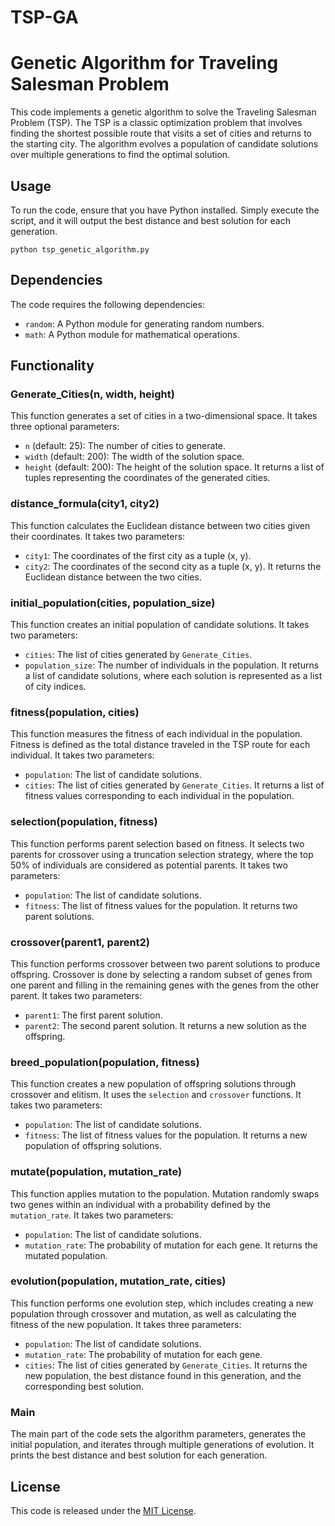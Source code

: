 # TSP-GA
# Genetic Algorithm for Traveling Salesman Problem

This code implements a genetic algorithm to solve the Traveling Salesman Problem (TSP). The TSP is a classic optimization problem that involves finding the shortest possible route that visits a set of cities and returns to the starting city. The algorithm evolves a population of candidate solutions over multiple generations to find the optimal solution.

## Usage
To run the code, ensure that you have Python installed. Simply execute the script, and it will output the best distance and best solution for each generation.

```
python tsp_genetic_algorithm.py
```

## Dependencies
The code requires the following dependencies:
- `random`: A Python module for generating random numbers.
- `math`: A Python module for mathematical operations.

## Functionality

### Generate_Cities(n, width, height)
This function generates a set of cities in a two-dimensional space. It takes three optional parameters:
- `n` (default: 25): The number of cities to generate.
- `width` (default: 200): The width of the solution space.
- `height` (default: 200): The height of the solution space.
It returns a list of tuples representing the coordinates of the generated cities.

### distance_formula(city1, city2)
This function calculates the Euclidean distance between two cities given their coordinates. It takes two parameters:
- `city1`: The coordinates of the first city as a tuple (x, y).
- `city2`: The coordinates of the second city as a tuple (x, y).
It returns the Euclidean distance between the two cities.

### initial_population(cities, population_size)
This function creates an initial population of candidate solutions. It takes two parameters:
- `cities`: The list of cities generated by `Generate_Cities`.
- `population_size`: The number of individuals in the population.
It returns a list of candidate solutions, where each solution is represented as a list of city indices.

### fitness(population, cities)
This function measures the fitness of each individual in the population. Fitness is defined as the total distance traveled in the TSP route for each individual. It takes two parameters:
- `population`: The list of candidate solutions.
- `cities`: The list of cities generated by `Generate_Cities`.
It returns a list of fitness values corresponding to each individual in the population.

### selection(population, fitness)
This function performs parent selection based on fitness. It selects two parents for crossover using a truncation selection strategy, where the top 50% of individuals are considered as potential parents. It takes two parameters:
- `population`: The list of candidate solutions.
- `fitness`: The list of fitness values for the population.
It returns two parent solutions.

### crossover(parent1, parent2)
This function performs crossover between two parent solutions to produce offspring. Crossover is done by selecting a random subset of genes from one parent and filling in the remaining genes with the genes from the other parent. It takes two parameters:
- `parent1`: The first parent solution.
- `parent2`: The second parent solution.
It returns a new solution as the offspring.

### breed_population(population, fitness)
This function creates a new population of offspring solutions through crossover and elitism. It uses the `selection` and `crossover` functions. It takes two parameters:
- `population`: The list of candidate solutions.
- `fitness`: The list of fitness values for the population.
It returns a new population of offspring solutions.

### mutate(population, mutation_rate)
This function applies mutation to the population. Mutation randomly swaps two genes within an individual with a probability defined by the `mutation_rate`. It takes two parameters:
- `population`: The list of candidate solutions.
- `mutation_rate`: The probability of mutation for each gene.
It returns the mutated population.

### evolution(population, mutation_rate, cities)
This function performs one evolution step, which includes creating a new population through crossover and mutation, as well as calculating the fitness of the new population. It takes three parameters:
- `population`: The list of candidate solutions.
- `mutation_rate`: The probability of mutation for each gene.
- `cities`: The list of cities generated by `Generate_Cities`.
It returns the new population, the best distance found in this generation, and the corresponding best solution.

### Main
The main part of the code sets the algorithm parameters, generates the initial population, and iterates through multiple generations of evolution. It prints the best distance and best solution for each generation.

## License
This code is released under the [MIT License](https://opensource.org/licenses/MIT).
